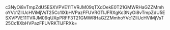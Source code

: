c3NyOi8vTmpZdU5ESXVPVE11TVRJM09qTXdOekE0T21GMWRHaGZZMmhoYVc1ZllUcHViMjVsT25Cc1lXbHVPazFFUVRGTlJFRXgKc3NyOi8vTmpZdU5ESXVPVE11TVRJM09qUXpPRFF3T21GMWRHaGZZMmhoYVc1ZllUcHViMjVsT25Cc1lXbHVPazFFUVRKTlJFRXk=
